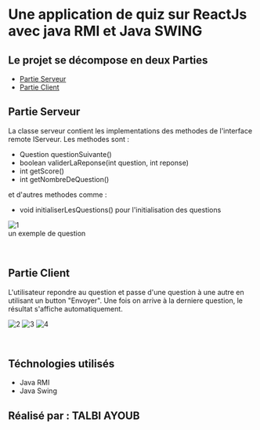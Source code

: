 # Une application de quiz sur ReactJs avec java RMI et Java SWING

## Le projet se décompose en deux Parties
- [Partie Serveur](#serveur)
- [Partie Client](#client)

## Partie Serveur <a name = "serveur"></a>
La classe serveur contient les implementations des methodes de l'interface remote IServeur. Les methodes sont :

<ul>
  <li>Question questionSuivante()</li>
  <li>boolean validerLaReponse(int question, int reponse)</li>
  <li>int getScore()</li>
  <li>int getNombreDeQuestion()</li>
</ul>

et d'autres methodes comme :

<ul>
  <li>void initialiserLesQuestions() pour l'initialisation des questions</li>
</ul>

![1](https://github.com/ab-talbi/quiz-app-rmi/assets/101748749/f1d2aaac-71f3-4a36-b29d-a2a28cd69f61)
<br>
un exemple de question

<br>
 
## Partie Client <a name = "client"></a>
L'utilisateur repondre au question et passe d'une question à une autre en utilisant un button "Envoyer". Une fois on arrive à la derniere question, le résultat s'affiche automatiquement.

![2](https://github.com/ab-talbi/quiz-app-rmi/assets/101748749/750d449b-e587-485f-b670-82a161fc1d20)
![3](https://github.com/ab-talbi/quiz-app-rmi/assets/101748749/fefa9279-9620-4413-8d22-51ad3ffe0409)
![4](https://github.com/ab-talbi/quiz-app-rmi/assets/101748749/0b04a374-45c2-4523-9d3a-683bde6392b2)


 <br>

## Téchnologies utilisés
<ul>
  <li>Java RMI</li>
  <li>Java Swing</li>
</ul>

## Réalisé par : TALBI AYOUB









